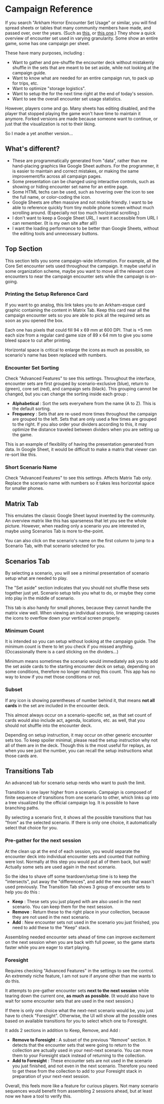 # Campaign Reference

If you search "Arkham Horror Encounter Set Usage" or similar, you will find spread sheets or tables that many community members have made, and passed over, over the years. (Such as [this](https://docs.google.com/spreadsheets/d/1nNLXLzIEQ4nxQqgOlGV8rsp26qAC437c88pmC5izCaQ/edit#gid=1034825012), or [this one](https://docs.google.com/spreadsheets/d/1peu40dxwrnw1c-XMaPTleEa1Vus1skcAG3XXBB-bEDc/edit#gid=1507178912).) They show a quick overview of encounter set used in varying granularity. Some show an entire game, some has one campaign per sheet.

These have many purposes, including :

- Want to gather and pre-shuffle the encounter deck without mistakenly shuffle in the sets that are meant to be set aside, while not looking at the campaign guide.
- Want to know what are needed for an entire campaign run, to pack up for trips, etc.
- Want to optimize "storage logistics".
- Want to setup the for the next time right at the end of today's session.
- Want to see the overall encounter set usage statistics.

However, players come and go. Many sheets has editing disabled, and the player that stopped playing the game won't have time to maintain it anymore. Forked versions are made because someone want to continue, or just that the visualization is not to their liking.

So I made a yet another version... 

## What's different?

- These are programmatically generated from "data", rather than me hand-placing graphics like Google Sheet authors. For the programmer, it is easier to maintain and correct mistakes, or making the same improvement/fix across all campaign pages.
- Some presentation can be changed using interactive controls, such as showing or hiding encounter set name for an entire page.
- Some HTML techs can be used, such as hovering over the icon to see the full name, or color-coding the icon.
- Google Sheets are often massive and not mobile friendly. I want to be able to reference quickly from tiny mobile phone screen without much scrolling around. (Especially not too much horizontal scrolling.)
- I don't want to keep a Google Sheet URL, I want it accessible from URL I can remember. (It is my own site after all!)
- I want the loading performance to be better than Google Sheets, without the editing tools and unnecessary buttons.

## Top Section

This section tells you some campaign-wide information. For example, all the Core Set encounter sets used throughout the campaign. It maybe useful in some organization scheme, maybe you want to move all the relevant core encounters to near the campaign encounter sets while the campaign is on-going.

### Printing the Setup Reference Card

If you want to go analog, this link takes you to an Arkham-esque card graphic containing the content in Matrix Tab. Keep this card near all the campaign encounter sets so you are able to pick all the required sets as soon as you opened the box.

Each one has pixels that could fill 94 x 69 mm at 600 DPI. That is +5 mm each size from a regular card game size of 89 x 64 mm to give you some bleed space to cut after printing.

Horizontal space is critical to enlarge the icons as much as possible, so scenario's name has been replaced with numbers.

### Encounter Set Sorting

Check "Advanced Features" to see this settings. Throughout the interface, encounter sets are first grouped by scenario-exclusive (blue), return to (green), core set (red), and campaign sets (black). This grouping cannot be changed, but you can change the sorting inside each group :

- **Alphabetical** : Sort the sets everywhere from the name (A to Z). This is the default sorting.
- **Frequency** : Sets that are re-used more times throughout the campaign are grouped to the left. Sets that are only used a few times are grouped to the right. If you also order your dividers according to this, it may optimize the distance traveled between dividers when you are setting up the game.

This is an example of flexibility of having the presentation generated from data. In Google Sheet, it would be difficult to make a matrix that viewer can re-sort like this.

### Short Scenario Name

Check "Advanced Features" to see this settings. Affects Matrix Tab only. Replace the scenario name with numbers so it takes less horizontal space for smaller phones.

## Matrix Tab

This emulates the classic Google Sheet layout invented by the community. An overview matrix like this has sparseness that let you see the whole picture. However, when reading only a scenario you are interested in, maybe using Scenarios Tab is more to-the-point.

You can also click on the scenario's name on the first column to jump to a Scenario Tab, with that scenario selected for you.

## Scenarios Tab

By selecting a scenario, you will see a minimal presentation of scenario setup what are needed to play.

The "Set aside" section indicates that you should not shuffle these sets together just yet. Scenario setup tells you what to do, or maybe they come into play in the middle of scenario.

This tab is also handy for small phones, because they cannot handle the matrix view well. When viewing an individual scenario, line wrapping causes the icons to overflow down your vertical screen properly.

### Minimum Count

It is intended so you can setup without looking at the campaign guide. The minimum count is there to let you check if you missed anything. (Occassionally there is a card sticking on the dividers...)

Minimum means sometimes the scenario would immediately ask you to add the set aside cards to the starting encounter deck on setup, depending on some conditions, therefore no longer matching this count. This app has no way to know if you met those conditions or not.

### Subset

If any icon is showing parentheses of number behind it, that means **not all cards** in the set are included in the encounter deck.

This almost always occur on a scenario-specific set, as that set count of cards would also include act, agenda, locations, etc. as well, that you should not shuffle into the encounter deck.

Depending on setup instruction, it may occur on other generic encounter sets too. To keep spoiler minimal, please read the setup instruction why not all of them are in the deck. Though this is the most useful for replays, as when you see just the number, you can recall the setup instructions what those cards are.

## Transitions Tab

An advanced tab for scenario setup nerds who want to push the limit.

Transition is one layer higher from a scenario. Campaign is composed of finite sequence of transitions from one scenario to other, which links up into a tree visualized by the official campaign log. It is possible to have branching paths.

By selecting a scenario first, it shows all the possible transitions that has "from" as the selected scenario. If there is only one choice, it automatically select that choice for you.

### Pre-gather for the next session

At the clean up at the end of each session, you would separate the encounter deck into individual encounter sets and counted that nothing were lost. Normally at this step you would put all of them back, but wait! Actually some sets are used again in the next scenario.

So the idea to shave off some teardown/setup time is to keep the "intersects", put away the "differences", and add the new sets that wasn't used previously. The Transition Tab shows 3 group of encounter sets to help you do this :

- **Keep** : These sets you just played with are also used in the next scenario. You can keep them for the next session.
- **Remove** : Return these to the right place in your collection, because they are not used in the next scenario.
- **Add** : New encounter sets not used in the scenario you just finished, you need to add these to the "Keep" stack.

Assembling needed encounter sets ahead of time can improve excitement on the next session when you are back with full power, so the game starts faster while you are eager to start playing.

### Foresight

Requires checking "Advanced Features" in the settings to see the control. An extremely niche feature, I am not sure if anyone other than me wants to do this.

It attempts to pre-gather encounter sets **next to the next session** while tearing down the current one, **as much as possible**. (It would also have to wait for some encounter sets that are used in the next session.)

If there is only one choice what the next-next scenario would be, you just have to check "Foresight". Otherwise, the UI will show all the possible ones based on available transitions for you to select which one to Foresight.

It adds 2 sections in addition to Keep, Remove, and Add :

- **Remove to Foresight** : A subset of the previous "Remove" section. It detects that the encounter sets that were going to return to the collection are actually used in your next-next scenario. You can move them to your Foresight stack instead of returning to the collection.
- **Add to Foresight** : These encounter sets are not used in the scenario you just finished, and not even in the next scenario. Therefore you need to get these from the collection to add to your Foresight stack in preparation of your next-next session.

Overall, this feels more like a feature for curious players. Not many scenario sequences would benefit from assembling 2 sessions ahead, but at least now we have a tool to verify this.